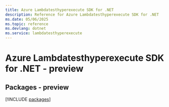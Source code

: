 ```yaml
---
title: Azure Lambdatesthyperexecute SDK for .NET
description: Reference for Azure Lambdatesthyperexecute SDK for .NET
ms.date: 05/06/2025
ms.topic: reference
ms.devlang: dotnet
ms.service: lambdatesthyperexecute
---
```

# Azure Lambdatesthyperexecute SDK for .NET - preview
## Packages - preview
[!INCLUDE [packages](lambdatesthyperexecute-index.md)]